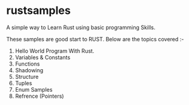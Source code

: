 # rustsamples
A simple way to Learn Rust using  basic programming Skills.

These samples are good start to RUST.
Below are the topics covered :-

1. Hello World Program With Rust.
2. Variables & Constants
3. Functions
4. Shadowing
5. Structure
6. Tuples
7. Enum Samples
8. Refrence (Pointers)

